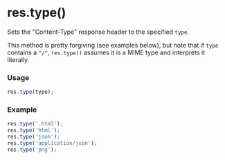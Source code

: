 # res.type()

Sets the "Content-Type" response header to the specified `type`.

This method is pretty forgiving (see examples below), but note that if `type` contains a `"/"`, `res.type()` assumes it is a MIME type and interprets it literally.

### Usage
```javascript
res.type(type);
```

### Example
```javascript
res.type('.html');
res.type('html');
res.type('json');
res.type('application/json');
res.type('png');
```



